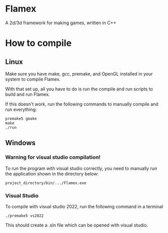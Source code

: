 # Flamex
A 2d/3d framework for making games, written in C++

# How to compile
## Linux
Make sure you have make, gcc, premake, and OpenGL installed in your system to compile Flamex.

With that set up, all you have to do is run the compile and run scripts to build and run Flamex.

If this doesn't work, run the following commands to manually compile and run everything:
```
premake5 gmake
make
./run
```

## Windows

### Warning for visual studio compilation!
To run the program with visual studio correctly, you need to manually run the application shown in the directory below:
```
project_directory/bin/.../Flamex.exe
```

### Visual Studio
To compile with visual studio 2022, run the following command in a terminal
```
./premake5 vs2022
```
This should create a .sln file which can be opened with visual studio.
